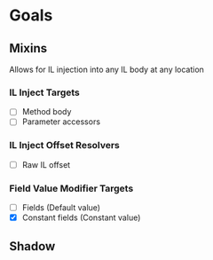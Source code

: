 # Goals

## Mixins
Allows for IL injection into any IL body at any location

### IL Inject Targets
- [ ] Method body
- [ ] Parameter accessors

### IL Inject Offset Resolvers
- [ ] Raw IL offset

### Field Value Modifier Targets
- [ ] Fields (Default value)
- [x] Constant fields (Constant value)

## Shadow

